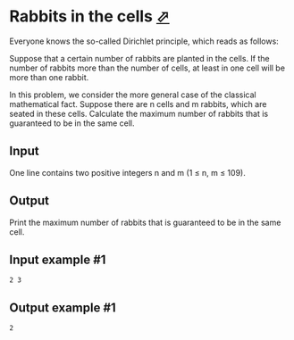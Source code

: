 # Rabbits in the cells [⬀](https://www.e-olymp.com/en/problems/1610)
Everyone knows the so-called Dirichlet principle, which reads as follows:

Suppose that a certain number of rabbits are planted in the cells. If the number of rabbits more than the number of cells, at least in one cell will be more than one rabbit.

In this problem, we consider the more general case of the classical mathematical fact. Suppose there are n cells and m rabbits, which are seated in these cells. Calculate the maximum number of rabbits that is guaranteed to be in the same cell.

## Input
One line contains two positive integers n and m (1 ≤ n, m ≤ 109).

## Output
Print the maximum number of rabbits that is guaranteed to be in the same cell.

## Input example #1
```
2 3
```

## Output example #1
```
2
```
